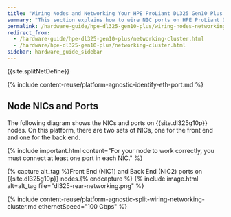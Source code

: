 ```yaml
---
title: "Wiring Nodes and Networking Your HPE ProLiant DL325 Gen10 Plus Cluster"
summary: "This section explains how to wire NIC ports on HPE ProLiant DL325 Gen10 Plus nodes and how to network a cluster."
permalink: /hardware-guide/hpe-dl325-gen10-plus/wiring-nodes-networking-cluster.html
redirect_from:
  - /hardware-guide/hpe-dl325-gen10-plus/networking-cluster.html
  - /hardware/hpe-dl325-gen10-plus/networking-cluster.html
sidebar: hardware_guide_sidebar
---
```


{{site.splitNetDefine}}

{% include content-reuse/platform-agnostic-identify-eth-port.md %}

## Node NICs and Ports
The following diagram shows the NICs and ports on {{site.dl325g10p}} nodes. On this platform, there are two sets of NICs, one for the front end and one for the back end.

{% include important.html content="For your node to work correctly, you must connect at least one port in each NIC." %}

{% capture alt_tag %}Front End (NIC1) and Back End (NIC2) ports on {{site.dl325g10p}} nodes.{% endcapture %}
{% include image.html alt=alt_tag file="dl325-rear-networking.png" %}

{% include content-reuse/platform-agnostic-split-wiring-networking-cluster.md ethernetSpeed="100 Gbps" %}

